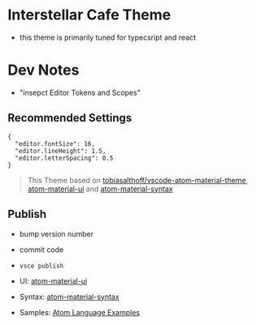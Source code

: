 # Interstellar Cafe Theme

- this theme is primarily tuned for typecsript and react

# Dev Notes 

- "insepct Editor Tokens and Scopes"

## Recommended Settings

```
{
  "editor.fontSize": 16,
  "editor.lineHeight": 1.5,
  "editor.letterSpacing": 0.5
}
```

> This Theme based on [tobiasalthoff/vscode-atom-material-theme](https://github.com/lubelski/vscode-sublime-material-theme), [atom-material-ui](https://github.com/atom-material/atom-material-ui) and [atom-material-syntax](https://github.com/atom-material/atom-material-syntax)

## Publish

- bump version number 
- commit code
- `vsce publish`

- UI: [atom-material-ui](https://github.com/atom-material/atom-material-ui)
- Syntax: [atom-material-syntax](https://github.com/atom-material/atom-material-syntax)
- Samples: [Atom Language Examples](https://github.com/atom/language-examples)
